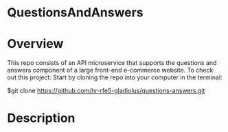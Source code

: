 # QuestionsAndAnswers
# Overview
This repo consists of an API microservice that supports the questions and answers component of a large front-end e-commerce website.
To check out this project:
Start by cloning the repo into your computer in the terminal:

$git clone https://github.com/hr-rfe5-gladiolus/questions-answers.git

# Description
